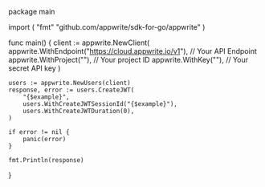 package main

import (
    "fmt"
	"github.com/appwrite/sdk-for-go/appwrite"
)

func main() {
	client := appwrite.NewClient(
        appwrite.WithEndpoint("https://cloud.appwrite.io/v1"), // Your API Endpoint
        appwrite.WithProject(""), // Your project ID
        appwrite.WithKey(""), // Your secret API key
    )

    users := appwrite.NewUsers(client)
    response, error := users.CreateJWT(
        "{$example}",
        users.WithCreateJWTSessionId("{$example}"),
        users.WithCreateJWTDuration(0),
    )

    if error != nil {
        panic(error)
    }

    fmt.Println(response)
}
